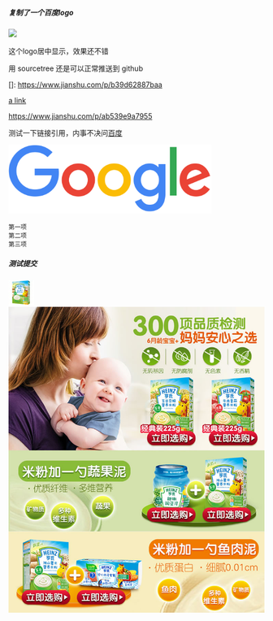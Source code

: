 ##### 复制了一个百度logo

<img width='300' src='https://tva1.sinaimg.cn/large/006tNbRwly1garejx5yt2j30f0076dg4.jpg'/>

这个logo居中显示，效果还不错

用 sourcetree 还是可以正常推送到 github



[]: https://www.jianshu.com/p/b39d62887baa

[a link](https://www.jianshu.com/p/ab539e9a7955)

<https://www.jianshu.com/p/ab539e9a7955>



测试一下链接引用，内事不决问[百度][baidu]



[baidu]: http://baidu.com	"百度"
<img width='400' src='assets/googlelogo_color_272x92dp.png'/>




```
第一项
第二项
第三项
```

##### 测试提交

![small_1](assets/small_1-8636737.jpg)
![detail](assets/detail_1.jpg)


